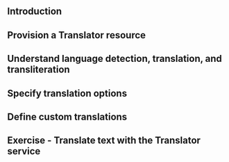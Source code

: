 ## Introduction
## Provision a Translator resource
## Understand language detection, translation, and transliteration
## Specify translation options
## Define custom translations
## Exercise - Translate text with the Translator service

